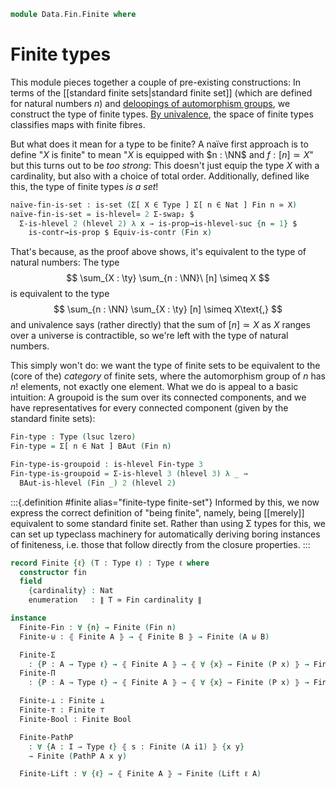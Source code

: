 <!--
```agda
open import 1Lab.Prelude

open import Algebra.Group.Homotopy.BAut

open import Data.Fin.Properties
open import Data.Fin.Closure
open import Data.Fin.Base
open import Data.Nat.Base
open import Data.Dec
open import Data.Sum

open import Meta.Bind
```
-->

```agda
module Data.Fin.Finite where
```

# Finite types

This module pieces together a couple of pre-existing constructions: In
terms of the [[standard finite sets|standard finite set]] (which are
defined for natural numbers $n$) and [deloopings of automorphism
groups], we construct the type of finite types. [By univalence], the
space of finite types classifies maps with finite fibres.

[deloopings of automorphism groups]: Algebra.Group.Homotopy.BAut.html
[By univalence]: 1Lab.Univalence.html#object-classifiers

But what does it mean for a type to be finite? A naïve first approach is
to define "$X$ is finite" to mean "$X$ is equipped with $n : \NN$ and $f
: [n] \simeq X$" but this turns out to be _too strong_: This doesn't
just equip the type $X$ with a cardinality, but also with a choice of
total order. Additionally, defined like this, the type of finite types
_is a set_!

```agda
naïve-fin-is-set : is-set (Σ[ X ∈ Type ] Σ[ n ∈ Nat ] Fin n ≃ X)
naïve-fin-is-set = is-hlevel≃ 2 Σ-swap₂ $
  Σ-is-hlevel 2 (hlevel 2) λ x → is-prop→is-hlevel-suc {n = 1} $
    is-contr→is-prop $ Equiv-is-contr (Fin x)
```

That's because, as the proof above shows, it's equivalent to the type of
natural numbers: The type
$$
\sum_{X : \ty} \sum_{n : \NN}\ [n] \simeq X
$$
is equivalent to the type
$$
\sum_{n : \NN} \sum_{X : \ty} [n] \simeq X\text{,}
$$
and univalence says (rather directly) that the sum of $[n] \simeq X$ as
$X$ ranges over a universe is contractible, so we're left with the type
of natural numbers.

This simply won't do: we want the type of finite sets to be equivalent
to the (core of the) _category_ of finite sets, where the automorphism
group of $n$ has $n!$ elements, not exactly one element. What we do is
appeal to a basic intuition: A groupoid is the sum over its connected
components, and we have representatives for every connected component
(given by the standard finite sets):

```agda
Fin-type : Type (lsuc lzero)
Fin-type = Σ[ n ∈ Nat ] BAut (Fin n)

Fin-type-is-groupoid : is-hlevel Fin-type 3
Fin-type-is-groupoid = Σ-is-hlevel 3 (hlevel 3) λ _ →
  BAut-is-hlevel (Fin _) 2 (hlevel 2)
```

:::{.definition #finite alias="finite-type finite-set"}
Informed by this, we now express the correct definition of "being
finite", namely, being [[merely]] equivalent to some standard finite
set.  Rather than using Σ types for this, we can set up typeclass
machinery for automatically deriving boring instances of finiteness,
i.e. those that follow directly from the closure properties.
:::

```agda
record Finite {ℓ} (T : Type ℓ) : Type ℓ where
  constructor fin
  field
    {cardinality} : Nat
    enumeration   : ∥ T ≃ Fin cardinality ∥
```

<!--
```agda
  Finite→is-set : is-set T
  Finite→is-set =
    ∥-∥-rec (is-hlevel-is-prop 2) (λ e → is-hlevel≃ 2 e (hlevel 2)) enumeration

  instance
    Finite→H-Level : H-Level T 2
    Finite→H-Level = basic-instance 2 Finite→is-set

open Finite ⦃ ... ⦄ using (cardinality; enumeration) public
open Finite using (Finite→is-set) public

instance
  H-Level-Finite : ∀ {ℓ} {A : Type ℓ} {n : Nat} → H-Level (Finite A) (suc n)
  H-Level-Finite = prop-instance {T = Finite _} λ where
    x y i .Finite.cardinality → ∥-∥-proj
      ⦇ Fin-injective (⦇ ⦇ x .enumeration e⁻¹ ⦈ ∙e y .enumeration ⦈) ⦈
      i
    x y i .Finite.enumeration → is-prop→pathp
      {B = λ i → ∥ _ ≃ Fin (∥-∥-proj ⦇ Fin-injective (⦇ ⦇ x .enumeration e⁻¹ ⦈ ∙e y .enumeration ⦈) ⦈ i) ∥}
      (λ _ → squash)
      (x .enumeration) (y .enumeration) i

Finite→Discrete : ∀ {ℓ} {A : Type ℓ} → ⦃ Finite A ⦄ → Discrete A
Finite→Discrete {A = A} ⦃ f ⦄ x y = ∥-∥-rec! go (f .enumeration) where
  open Finite f using (Finite→H-Level)
  go : A ≃ Fin (f .cardinality) → Dec (x ≡ y)
  go e with Discrete-Fin (Equiv.to e x) (Equiv.to e y)
  ... | yes p = yes (Equiv.injective e p)
  ... | no ¬p = no λ p → ¬p (ap (e .fst) p)

Dec→Finite : ∀ {ℓ} {A : Type ℓ} → is-prop A → Dec A → Finite A
Dec→Finite ap d with d
... | yes p = fin (inc (is-contr→≃ (is-prop∙→is-contr ap p) Finite-one-is-contr))
... | no ¬p = fin (inc (is-empty→≃⊥ ¬p ∙e Finite-zero-is-initial e⁻¹))

Discrete→Finite≡ : ∀ {ℓ} {A : Type ℓ} → Discrete A → {x y : A} → Finite (x ≡ y)
Discrete→Finite≡ d = Dec→Finite (Discrete→is-set d _ _) (d _ _)

Finite-choice
  : ∀ {ℓ ℓ′} {A : Type ℓ} {B : A → Type ℓ′}
  → ⦃ Finite A ⦄
  → (∀ x → ∥ B x ∥) → ∥ (∀ x → B x) ∥
Finite-choice {B = B} ⦃ fin {sz} e ⦄ k = do
  e ← e
  choose ← finite-choice sz λ x → k (equiv→inverse (e .snd) x)
  pure $ λ x → subst B (equiv→unit (e .snd) x) (choose (e .fst x))

Finite-≃ : ∀ {ℓ ℓ′} {A : Type ℓ} {B : Type ℓ′} → ⦃ Finite A ⦄ → A ≃ B → Finite B
Finite-≃ ⦃ fin {n} e ⦄ e′ = fin (∥-∥-map (e′ e⁻¹ ∙e_) e)

private variable
  ℓ : Level
  A B : Type ℓ
  P Q : A → Type ℓ
```
-->

```agda
instance
  Finite-Fin : ∀ {n} → Finite (Fin n)
  Finite-⊎ : ⦃ Finite A ⦄ → ⦃ Finite B ⦄ → Finite (A ⊎ B)

  Finite-Σ
    : {P : A → Type ℓ} → ⦃ Finite A ⦄ → ⦃ ∀ {x} → Finite (P x) ⦄ → Finite (Σ A P)
  Finite-Π
    : {P : A → Type ℓ} → ⦃ Finite A ⦄ → ⦃ ∀ {x} → Finite (P x) ⦄ → Finite (∀ x → P x)

  Finite-⊥ : Finite ⊥
  Finite-⊤ : Finite ⊤
  Finite-Bool : Finite Bool

  Finite-PathP
    : ∀ {A : I → Type ℓ} ⦃ s : Finite (A i1) ⦄ {x y}
    → Finite (PathP A x y)

  Finite-Lift : ∀ {ℓ} → ⦃ Finite A ⦄ → Finite (Lift ℓ A)
```

<!--
```agda
private
  finite-pi-fin
    : ∀ {ℓ′} n {B : Fin n → Type ℓ′}
    → (∀ x → Finite (B x))
    → Finite ((x : Fin n) → B x)
  finite-pi-fin zero fam = fin {cardinality = 1} $ pure $ Iso→Equiv λ where
    .fst x → fzero
    .snd .is-iso.inv x ()
    .snd .is-iso.rinv fzero → refl
    .snd .is-iso.linv x → funext λ { () }

  finite-pi-fin (suc sz) {B} fam = ∥-∥-proj $ do
    e ← finite-choice (suc sz) λ x → fam x .enumeration
    let rest = finite-pi-fin sz (λ x → fam (fsuc x))
    cont ← rest .Finite.enumeration
    let
      work = Fin-suc-universal {n = sz} {A = B}
        ∙e Σ-ap (e fzero) (λ x → cont)
        ∙e Finite-sum λ _ → rest .Finite.cardinality
    pure $ fin $ pure work

Finite-Fin = fin (inc (_ , id-equiv))

Finite-⊎ {A = A} {B = B} = fin $ do
  aeq ← enumeration {T = A}
  beq ← enumeration {T = B}
  pure (⊎-ap aeq beq ∙e Finite-coproduct)

Finite-Π {A = A} {P = P} ⦃ fin {sz} en ⦄ ⦃ fam ⦄ = ∥-∥-proj $ do
  eqv ← en
  let count = finite-pi-fin sz λ x → fam {equiv→inverse (eqv .snd) x}
  eqv′ ← count .Finite.enumeration
  pure $ fin $ pure $ Π-dom≃ (eqv e⁻¹) ∙e eqv′

Finite-Σ {A = A} {P = P} ⦃ afin ⦄ ⦃ fam ⦄ = ∥-∥-proj $ do
  aeq ← afin .Finite.enumeration
  let
    module aeq = Equiv aeq
    bc : (x : Fin (afin .Finite.cardinality)) → Nat
    bc x = fam {aeq.from x} .Finite.cardinality

    fs : (Σ _ λ x → Fin (bc x)) ≃ Fin (sum (afin .Finite.cardinality) bc)
    fs = Finite-sum bc
    work = do
      t ← Finite-choice λ x → fam {x} .Finite.enumeration
      pure $ Σ-ap aeq λ x → t x
          ∙e (_ , cast-is-equiv (ap (λ e → fam {e} .cardinality)
                    (sym (aeq.η x))))
  pure $ fin ⦇ work ∙e pure fs ⦈

Finite-⊥ = fin (inc (Finite-zero-is-initial e⁻¹))
Finite-⊤ = fin (inc (is-contr→≃⊤ Finite-one-is-contr e⁻¹))
Finite-Bool = fin (inc (Iso→Equiv enum)) where
  enum : Iso Bool (Fin 2)
  enum .fst false = 0
  enum .fst true = 1
  enum .snd .is-iso.inv fzero = false
  enum .snd .is-iso.inv (fsuc fzero) = true
  enum .snd .is-iso.rinv fzero = refl
  enum .snd .is-iso.rinv (fsuc fzero) = refl
  enum .snd .is-iso.linv true = refl
  enum .snd .is-iso.linv false = refl

Finite-PathP = subst Finite (sym (PathP≡Path _ _ _)) (Discrete→Finite≡ Finite→Discrete)

Finite-Lift = Finite-≃ (Lift-≃ e⁻¹)
```
-->
